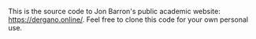 This is the source code to Jon Barron's public academic website: https://dergano.online/. Feel free to clone this code for your own personal use.
